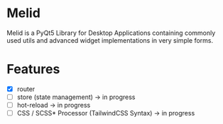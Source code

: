 # Melid

Melid is a PyQt5 Library for Desktop Applications containing commonly used utils and advanced widget implementations in very simple forms.

# Features

- [x] router
- [ ] store (state management) -> in progress
- [ ] hot-reload -> in progress
- [ ] CSS / SCSS\* Processor (TailwindCSS Syntax) -> in progress
